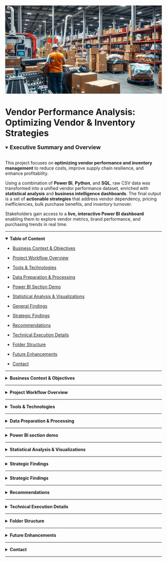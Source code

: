 <p align="center">
  <img src="visuals/logo.jpeg" alt="Vendor Performance Analysis" width="800"/>
</p>

# Vendor Performance Analysis: Optimizing Vendor & Inventory Strategies

<details open>
<summary><strong><span style="font-size: 1.25em;">Executive Summary and Overview</span></strong></summary>
<br>

This project focuses on **optimizing vendor performance and inventory management** to reduce costs, improve supply chain resilience, and enhance profitability.  

Using a combination of **Power BI**, **Python**, and **SQL**, raw CSV data was transformed into a unified vendor performance dataset, enriched with **statistical analysis** and **business intelligence dashboards**. The final output is a set of **actionable strategies** that address vendor dependency, pricing inefficiencies, bulk purchase benefits, and inventory turnover.  

Stakeholders gain access to a **live, interactive Power BI dashboard** enabling them to explore vendor metrics, brand performance, and purchasing trends in real time.

</details>

---

<details open>
<summary id="table-of-content"><strong>Table of Content</strong></summary>

- [Business Context & Objectives](#business-context--objectives)
- [Project Workflow Overview](#project-workflow-overview)
- [Tools & Technologies](#tools--technologies)
- [Data Preparation & Processing](#data-preparation--processing)
- [Power BI Section Demo](#power-bi-section-demo)
- [Statistical Analysis & Visualizations](#statistical-analysis--visualizations)
- [General Findings](#general-findings)
- [Strategic Findings](#strategic-findings)
- [Recommendations](#recommendations)
- [Technical Execution Details](#technical-execution-details)
- [Folder Structure](#folder-structure)
- [Future Enhancements](#future-enhancements)
- [Contact](#contact)

  </details>

---

<details>
<summary id="business-context--objectives"><strong>Business Context & Objectives</strong></summary>
<br>

Vendor and inventory performance directly influence **profitability**, **cash flow**, and **supply chain stability**. The **core business challenge** is to determine how to **optimize vendor relationships** and **streamline inventory management** in order to reduce costs and enhance operational efficiency.

**Key Objectives:**  
- Identify top- and low-performing vendors.  
- Detect pricing inefficiencies and vendor dependency risks.  
- Improve inventory turnover and reduce slow-moving stock.  
- Validate findings using statistical hypothesis testing.

</details>

---

<details>
<summary id="project-workflow-overview"><strong>Project Workflow Overview</strong></summary>
<br>
  
CSV Files → SQLite Database → Aggregated Vendor Table → SQLite Database → Analysis & Dashboard on Jupyter Notebook → Insights & Recommendations → final report

**Phases:**
- **Phase 1 – Exploratory_Data_Analysis.ipynb**  
  Data ingestion, database setup, aggregated table creation, logging.
- **Phase 2 – Vendor_Performance_Analysis.ipynb**  
  Statistical analysis, answering business questions, creating visualizations, and generating actionable insights.

![Workflow Diagram](assets/project_flowchart.png)

</details>

---

<details>
<summary id="tools--technologies"><strong>Tools & Technologies</strong></summary>
<br>

| Category | Tools / Languages |
|----------|-------------------|
| **Business Intelligence** | Power BI, DAX, M Language |
| **Python Libraries** | pandas, numpy, matplotlib, seaborn, sqlite3, SQLAlchemy |
| **Database** | SQLite | 
| **SQL Features Used** | JOIN, WHERE, GROUP BY, ORDER BY, Subqueries, CTEs, Table creation |
| **Statistics** | Descriptive statistics, IQR, Percentiles, Quantile discretization, Cumulative sum, Confidence intervals, Hypothesis testing, Significance testing, T-test |
| **IDE / Environment** | Jupyter Notebook |

</details>

---

<details>
<summary id="data-preparation--processing"><strong>Data Preparation & Processing</strong></summary>
<br>

**Manager Summary:**  
Data from multiple CSV files was cleaned, standardized, and merged into a unified aggregated vendor performance dataset, powering a **real-time Power BI dashboard** for vendor and inventory insights.

**High Level Details:**  
- **Scripts & Logging:**  
  - `ingestion_db.py` — Loads CSVs into SQLite with large-file handling and ingestion logs (`log/logging.log`).  
  - `get_vendor_summary.py` — Runs SQL aggregations, cleans data, calculates KPIs, uploads summary table, logs to (`log/get_vendor_summary.log`).  

- **Tech Stack Usage:**  
  - **SQL** — JOIN, GROUP BY, CTEs, subqueries, filtering.  
  - **Python (pandas)** — Column creation, type conversion, custom functions, missing-value handling.  
  - **Power BI** — Loaded `vendor_sales_summary`, built calculated tables (BrandPerformance, LowTurnoverVendors, PurchaseContribution), added calculated DAX columns, and designed interactive filters/slicers.
    
</details>

---

<details>
<summary id="power-bi-section-demo"><strong>Power BI section demo</strong></summary>
<br>
  
**DAX and table snapshot Views:**
  ![Dashboard Screenshot](assets/dax.png) 
<br>

**Dashboard snapshot Views:**
  ![Dashboard Screenshot](assets/dashboard_screenshot.png)
  
<p><a href="https://youtu.be/6Yqrk_L77L8" target="_blank" rel="noopener noreferrer">
<strong>▶️ Check Dashbaord live demo on YouTube, click down below</strong>
</a></p>

<a href="https://youtu.be/6Yqrk_L77L8" target="_blank" rel="noopener noreferrer">
  <img src="https://img.youtube.com/vi/6Yqrk_L77L8/hqdefault.jpg"
       alt="Vendor Performance Analysis — Live demo"
       style="width:100%; max-width:400px; border-radius:6px;">
</a>
  
</details>

---

<details>
<summary id="statistical-analysis--visualizations"><strong>Statistical Analysis & Visualizations</strong></summary>
<br>
  
**Statistical concepts Applied:**
- Descriptive stats (max, min, mean, std, quartiles)
- Outlier detection (IQR)
- Correlation analysis
- Hypothesis testing (t-test, confidence intervals)
- Quantile-based discretization

**Visualizations:**
- Histograms
- Boxplots
- Pie & donut charts
- Horizontal bar charts
- Scatterplots
- Heatmaps (correlation)
- KDE plots

</details>

---

<details>
<summary><strong>Strategic Findings</strong></summary>
<br>

<details>
<summary><strong>High-Margin, Low-Sales Brands:</strong> 198 brands show high profitability but low sales volume.</summary>

<br>
<img src="visuals/strategic_high_margin_low_sales.png" alt="High-Margin Low-Sales Brands Chart" style="max-width:100%; border-radius:6px;">

</details>

<details>
<summary><strong>Vendor Dependency:</strong> Top 10 vendors = 65.69% of purchases.</summary>

<br>
<img src="visuals/strategic_vendor_dependency.png" alt="Vendor Dependency Chart" style="max-width:100%; border-radius:6px;">

</details>

<details>
<summary><strong>Bulk Purchase Benefits:</strong> 72% lower unit cost for large orders.</summary>

<br>
<img src="visuals/strategic_bulk_purchase_benefits.png" alt="Bulk Purchase Benefits Chart" style="max-width:100%; border-radius:6px;">

</details>

<details>
<summary><strong>Slow-Moving Inventory:</strong> $2.71M tied up in low-turnover stock.</summary>

<br>
<img src="visuals/strategic_slow_moving_inventory.png" alt="Slow-Moving Inventory Chart" style="max-width:100%; border-radius:6px;">

</details>

<details>
<summary><strong>Profit Margin Models:</strong> Low-performing vendors have higher margins but lower sales.</summary>

<br>
<img src="visuals/strategic_profit_margin_models.png" alt="Profit Margin Models Chart" style="max-width:100%; border-radius:6px;">

</details>

<details>
<summary><strong>Statistical Validation:</strong> Significant profit margin difference between top & low vendors.</summary>

<br>
<img src="visuals/strategic_statistical_validation.png" alt="Statistical Validation Chart" style="max-width:100%; border-radius:6px;">

</details>


<details>
<summary><strong>Statistical Validation:</strong> Significant profit margin difference between top & low vendors.</summary>

![Statistical Validation Chart](visuals/strategic_statistical_validation.png)

</details>

</details>


</details>

---

<details>
<summary id="strategic-findings"><strong>Strategic Findings</strong></summary>
<br>
  
- **High-Margin, Low-Sales Brands:** 198 brands show high profitability but low sales volume.  
- **Vendor Dependency:** Top 10 vendors = 65.69% of purchases.  
- **Bulk Purchase Benefits:** 72% lower unit cost for large orders.  
- **Slow-Moving Inventory:** $2.71M tied up in low-turnover stock.  
- **Profit Margin Models:** Low-performing vendors have higher margins but lower sales.  
- **Statistical Validation:** Significant profit margin difference between top & low vendors.

![Strategic Findings Chart](assets/strategic_findings_chart.png)

</details>

---

<details>
<summary id="recommendations"><strong>Recommendations</strong></summary>
<br>

1. Re-evaluate pricing for high-margin, low-sales brands.
2. Optimize slow-moving stock with refined purchasing and clearance promotions.
3. Support low-performing vendors with targeted marketing and expanded distribution.
4. Align bulk purchasing with demand to reduce costs without overstocking.
5. Diversify vendor base to reduce dependency risk.

![Recommendations Chart](assets/recommendations_chart.png)

</details>

---

<details>
<summary id="technical-execution-details"><strong>Technical Execution Details</strong></summary>
<br>

- **SQL:** JOINs, aggregations, subqueries, CTE-based summaries.
- **Python:** Data cleaning, metric calculations, outlier detection, binning.
- **Logging:** Centralized logs for ingestion & summary creation.

</details>

---

<details>
<summary id="folder-structure"><strong>Folder Structure</strong></summary>
<br>

```bash
vendor-performance-analysis/
│
├── assets/
|    └── Project_Flowchart.png                         # Images & banners for README
|
├── data/
|    └── processed/                                    # Agreegated table after initial analysis
|    |    └── vendor_sales_summary_sample.csv
|    |
|    └── raw/                                          # Raw & cleaned datasets with limited records
|         └── begin_inventory_sample.csv
|         └── end_inventory_sample.csv
|         └── purchase_prices_sample.csv
|         └── purchases_sample.csv
|         └── sales_sample.csv
|         └── vendor_invoice_sample.csv           
|
├── deliverables/
|    └── final_report.pdf
|    └── vendor_performance_analysis_dashboard.pbix
|
├── log/
|     └── ingestion_db.py         # Logging files
|     └── get_vendor_summary.log
|
├── notebooks/
|    └── Exploratory_Data_Anaysis.ipynb
|    └── Vendor_Performance_Analysis.ipynb              # Jupyter notebooks
| 
├── scripts/
|    └── get_vendor_summary.py                                # Jupyter notebooks
|    └── ingestion_db.py
|                               
├── visuals/
|    └── P1.png
|    └── P2.png
|    └── P3.png
|    └── P4.png
|    └── P5.png
|    └── P6.png
|    └── P7.png
|    └── P8.png
|    └── P9.png
|    └── P10.png
|    └── P11.png
|    └── P12.png                           
|    └── P13.png
|    └── P14.png
|    └── P15.png
|    └── P16.png
|    └── P18.png
|    └── P19.png
|    └── logo.jpeg
|    └── power_bi_dashboard_live_demo.mp4 
|               
├── README.md
|
└── requirements.txt                                 # Important libraries from python that were used
```

</details>

---

<details> <summary id="future-enhancements"><strong>Future Enhancements</strong></summary>
<br>
  
- Real-time vendor tracking

- Automated KPI alerts

- Predictive vendor risk modeling

- Multi-year trend analysis

</details>

---

<details> <summary id="contact"><strong>Contact</strong></summary>
<br>
  
Author: Rajdeep Ray
📧 Email: rajdeepray.c48.it@gmail.com
💼 LinkedIn: https://www.linkedin.com/in/rajdeep-ray-3616501b6/
🐙 GitHub: https://github.com/deadlineZeus/vendor-inventory-performance-analysis-sqlite-python-powerbi

</details> 

---
